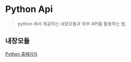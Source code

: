 # Python Api

> python 에서 제공하는 내장모듈과 외부 API를 활용하는 법.



## 내장모듈

[ Python 홈페이지](https://docs.python.org/ko/3/library/index.html)


